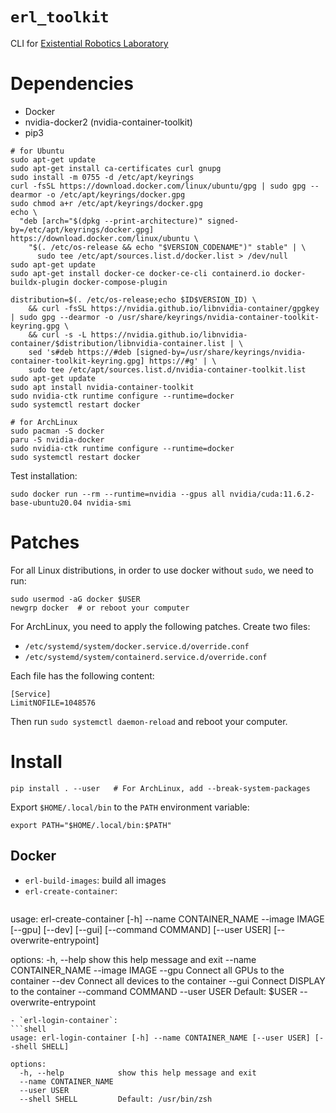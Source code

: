 `erl_toolkit`
===========

CLI for [Existential Robotics Laboratory](http://erl.ucsd.edu/)

# Dependencies

- Docker
- nvidia-docker2 (nvidia-container-toolkit)
- pip3

```shell
# for Ubuntu
sudo apt-get update
sudo apt-get install ca-certificates curl gnupg
sudo install -m 0755 -d /etc/apt/keyrings
curl -fsSL https://download.docker.com/linux/ubuntu/gpg | sudo gpg --dearmor -o /etc/apt/keyrings/docker.gpg
sudo chmod a+r /etc/apt/keyrings/docker.gpg
echo \
  "deb [arch="$(dpkg --print-architecture)" signed-by=/etc/apt/keyrings/docker.gpg] https://download.docker.com/linux/ubuntu \
    "$(. /etc/os-release && echo "$VERSION_CODENAME")" stable" | \
      sudo tee /etc/apt/sources.list.d/docker.list > /dev/null
sudo apt-get update
sudo apt-get install docker-ce docker-ce-cli containerd.io docker-buildx-plugin docker-compose-plugin

distribution=$(. /etc/os-release;echo $ID$VERSION_ID) \
    && curl -fsSL https://nvidia.github.io/libnvidia-container/gpgkey | sudo gpg --dearmor -o /usr/share/keyrings/nvidia-container-toolkit-keyring.gpg \
    && curl -s -L https://nvidia.github.io/libnvidia-container/$distribution/libnvidia-container.list | \
    sed 's#deb https://#deb [signed-by=/usr/share/keyrings/nvidia-container-toolkit-keyring.gpg] https://#g' | \
    sudo tee /etc/apt/sources.list.d/nvidia-container-toolkit.list
sudo apt-get update
sudo apt install nvidia-container-toolkit
sudo nvidia-ctk runtime configure --runtime=docker
sudo systemctl restart docker

# for ArchLinux
sudo pacman -S docker
paru -S nvidia-docker
sudo nvidia-ctk runtime configure --runtime=docker
sudo systemctl restart docker
```

Test installation:
```shell
sudo docker run --rm --runtime=nvidia --gpus all nvidia/cuda:11.6.2-base-ubuntu20.04 nvidia-smi
```

# Patches

For all Linux distributions, in order to use docker without `sudo`, we need to run:
```shell
sudo usermod -aG docker $USER
newgrp docker  # or reboot your computer
```

For ArchLinux, you need to apply the following patches. Create two files:
- `/etc/systemd/system/docker.service.d/override.conf`
- `/etc/systemd/system/containerd.service.d/override.conf`

Each file has the following content:
```
[Service]
LimitNOFILE=1048576
```
Then run `sudo systemctl daemon-reload` and reboot your computer.

# Install

```shell
pip install . --user   # For ArchLinux, add --break-system-packages
```

Export `$HOME/.local/bin` to the `PATH` environment variable:
```shell
export PATH="$HOME/.local/bin:$PATH"
```

## Docker

- `erl-build-images`: build all images
- `erl-create-container`:
  ```shell
usage: erl-create-container [-h] --name CONTAINER_NAME --image IMAGE [--gpu] [--dev] [--gui] [--command COMMAND] [--user USER] [--overwrite-entrypoint]

options:
  -h, --help            show this help message and exit
  --name CONTAINER_NAME
  --image IMAGE
  --gpu                 Connect all GPUs to the container
  --dev                 Connect all devices to the container
  --gui                 Connect DISPLAY to the container
  --command COMMAND
  --user USER           Default: $USER
  --overwrite-entrypoint
  ```
- `erl-login-container`:
  ```shell
  usage: erl-login-container [-h] --name CONTAINER_NAME [--user USER] [--shell SHELL]

  options:
    -h, --help            show this help message and exit
    --name CONTAINER_NAME
    --user USER
    --shell SHELL         Default: /usr/bin/zsh
  ```

